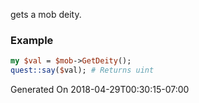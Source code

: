 gets a mob deity.
### Example

```perl
my $val = $mob->GetDeity();
quest::say($val); # Returns uint
```


Generated On 2018-04-29T00:30:15-07:00